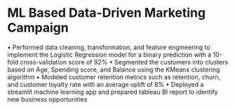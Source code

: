 # ML Based Data-Driven Marketing Campaign      
•	Performed data cleaning, transformation, and feature engineering to implement the Logistic Regression model for a binary prediction with a 10-fold cross-validation score of 92% 
•	Segmented the customers into clusters based on Age, Spending score, and Balance using the KMeans clustering algorithm 
•	Modeled customer retention metrics such as retention, churn, and customer loyalty rate with an average uplift of 8%
•	Deployed a streamlit machine learning app and prepared tableau BI report to identify new business opportunities 
